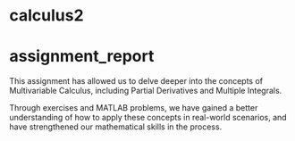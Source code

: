 # calculus2
# assignment_report

This assignment has allowed us to delve deeper into the concepts of Multivariable Calculus, including Partial Derivatives and Multiple Integrals.

Through exercises and MATLAB problems, we have gained a better understanding of how to apply these concepts in real-world scenarios, and have strengthened our mathematical
skills in the process.